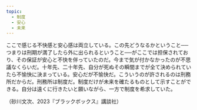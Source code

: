 ```yaml
---
topic:
  - 制度
  - 安心
  - 未来
---
```

ここで感じる不快感と安心感は両立している。この先どうなるかということ──つまりは刑期が満了したら外に出られるということ──がここでは担保されており、その保証が安心と不快を伴っていたのだ。今まで気が付かなかったのが不思議なくらいだ。十年先、二十年先、自分が死ぬその瞬間までが全て決められていたら不愉快に決まっている。安心だが不愉快だ。こういうのが許されるのは刑務所だからだ。刑務所は制度だ。制度だけが未来を確たるものとして示すことができる。自分は遠くに行きたいと願いながら、一方で制度を希求していた。

（砂川文次、2023『ブラックボックス』講談社）